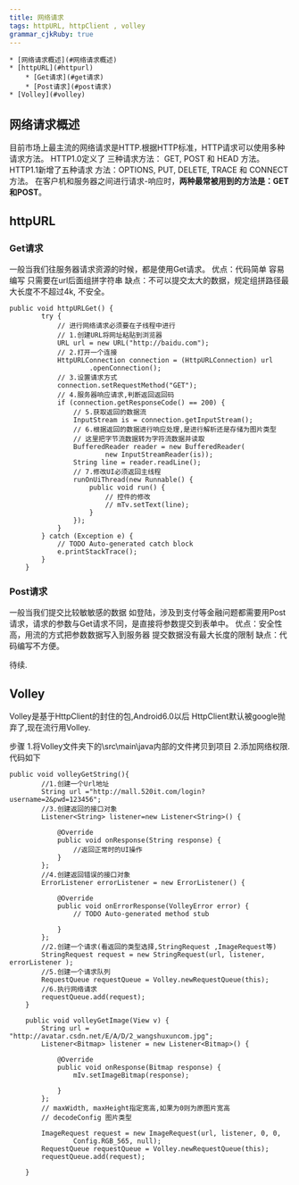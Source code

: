```yaml
---
title: 网络请求
tags: httpURL, httpClient , volley
grammar_cjkRuby: true
---
```


	* [网络请求概述](#网络请求概述)
	* [httpURL](#httpurl)
		* [Get请求](#get请求)
		* [Post请求](#post请求)
	* [Volley](#volley)

## 网络请求概述
目前市场上最主流的网络请求是HTTP.根据HTTP标准，HTTP请求可以使用多种请求方法。 HTTP1.0定义了 三种请求方法： GET, POST 和 HEAD 方法。 HTTP1.1新增了五种请求 方法：OPTIONS, PUT, DELETE, TRACE 和 CONNECT  方法。 在客户机和服务器之间进行请求-响应时，**两种最常被用到的方法是：GET 和POST**。


## httpURL
### Get请求

一般当我们往服务器请求资源的时候，都是使用Get请求。
优点：代码简单 容易编写 只需要在url后面组拼字符串
缺点：不可以提交太大的数据，规定组拼路径最大长度不不超过4k, 不安全。

``` httpURL
public void httpURLGet() {
		try {
			// 进行网络请求必须要在子线程中进行
			// 1.创建URL将网址粘贴到浏览器
			URL url = new URL("http://baidu.com");
			// 2.打开一个连接
			HttpURLConnection connection = (HttpURLConnection) url
					.openConnection();
			// 3.设置请求方式
			connection.setRequestMethod("GET");
			// 4.服务器响应请求,判断返回返回码
			if (connection.getResponseCode() == 200) {
				// 5.获取返回的数据流
				InputStream is = connection.getInputStream();
				// 6.根据返回的数据进行响应处理,是进行解析还是存储为图片类型
				// 这里把字节流数据转为字符流数据并读取
				BufferedReader reader = new BufferedReader(
						new InputStreamReader(is));
				String line = reader.readLine();
				// 7.修改UI必须返回主线程
				runOnUiThread(new Runnable() {
					public void run() {
						// 控件的修改
						// mTv.setText(line);
					}
				});
			}
		} catch (Exception e) {
			// TODO Auto-generated catch block
			e.printStackTrace();
		}
	}
```

### Post请求

一般当我们提交比较敏敏感的数据 如登陆，涉及到支付等金融问题都需要用Post请求，请求的参数与Get请求不同，是直接将参数提交到表单中。
优点：安全性高，用流的方式把参数数据写入到服务器 提交数据没有最大长度的限制
缺点：代码编写不方便。

待续.


## Volley
Volley是基于HttpClient的封住的包,Android6.0以后 HttpClient默认被google抛弃了,现在流行用Volley.

步骤
1.将Volley文件夹下的\src\main\java内部的文件拷贝到项目
2.添加网络权限.
代码如下
``` VolleyGet
public void volleyGetString(){
		//1.创建一个Url地址
		String url ="http://mall.520it.com/login?username=2&pwd=123456";
		//3.创建返回的接口对象
		Listener<String> listener=new Listener<String>() {

			@Override
			public void onResponse(String response) {
				//返回正常时的UI操作
			}
		};
		//4.创建返回错误的接口对象
		ErrorListener errorListener = new ErrorListener() {

			@Override
			public void onErrorResponse(VolleyError error) {
				// TODO Auto-generated method stub
				
			}
		};
		//2.创建一个请求(看返回的类型选择,StringRequest ,ImageRequest等)
		StringRequest request = new StringRequest(url, listener, errorListener );
		//5.创建一个请求队列
		RequestQueue requestQueue = Volley.newRequestQueue(this);
		//6.执行网络请求
		requestQueue.add(request);
	}
	
	public void volleyGetImage(View v) {
		String url = "http://avatar.csdn.net/E/A/D/2_wangshuxuncom.jpg";
		Listener<Bitmap> listener = new Listener<Bitmap>() {

			@Override
			public void onResponse(Bitmap response) {
				mIv.setImageBitmap(response);

			}
		};
		// maxWidth, maxHeight指定宽高,如果为0则为原图片宽高
		// decodeConfig 图片类型

		ImageRequest request = new ImageRequest(url, listener, 0, 0,
				Config.RGB_565, null);
		RequestQueue requestQueue = Volley.newRequestQueue(this);
		requestQueue.add(request);

	}
```
